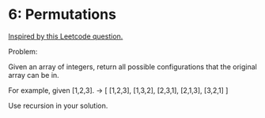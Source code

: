 # 6: Permutations

[Inspired by this Leetcode question.](https://leetcode.com/problems/permutations/)

Problem:

Given an array of integers, return all possible configurations that the original array can be in.

For example, given [1,2,3].
-> [ [1,2,3], [1,3,2], [2,3,1], [2,1,3], [3,2,1] ]

Use recursion in your solution.
